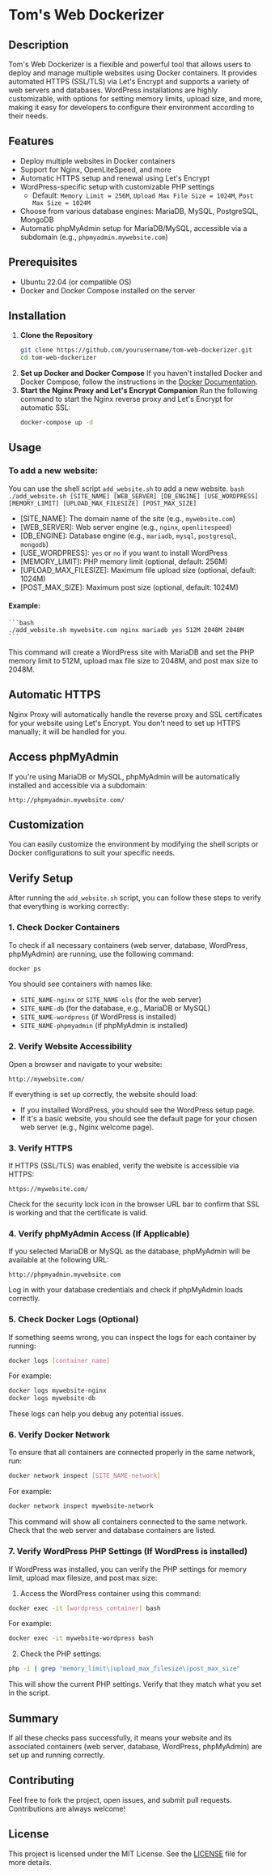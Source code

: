 # Tom's Web Dockerizer

## Description
Tom's Web Dockerizer is a flexible and powerful tool that allows users to deploy and manage multiple websites using Docker containers. It provides automated HTTPS (SSL/TLS) via Let's Encrypt and supports a variety of web servers and databases. WordPress installations are highly customizable, with options for setting memory limits, upload size, and more, making it easy for developers to configure their environment according to their needs.

## Features
- Deploy multiple websites in Docker containers
- Support for Nginx, OpenLiteSpeed, and more
- Automatic HTTPS setup and renewal using Let's Encrypt
- WordPress-specific setup with customizable PHP settings
  - Default: `Memory Limit = 256M`, `Upload Max File Size = 1024M`, `Post Max Size = 1024M`
- Choose from various database engines: MariaDB, MySQL, PostgreSQL, MongoDB
- Automatic phpMyAdmin setup for MariaDB/MySQL, accessible via a subdomain (e.g., `phpmyadmin.mywebsite.com`)

## Prerequisites
- Ubuntu 22.04 (or compatible OS)
- Docker and Docker Compose installed on the server

## Installation

1. **Clone the Repository**
   ```bash
   git clone https://github.com/yourusername/tom-web-dockerizer.git
   cd tom-web-dockerizer
   ```
2. **Set up Docker and Docker Compose** If you haven't installed Docker and Docker Compose, follow the instructions in the [Docker Documentation](https://docs.docker.com/).
3. **Start the Nginx Proxy and Let's Encrypt Companion** Run the following command to start the Nginx reverse proxy and Let's Encrypt for automatic SSL:
    ```bash
    docker-compose up -d
    ```
## Usage
### To add a new website:
You can use the shell script `add_website.sh` to add a new website.
    ```bash
    ./add_website.sh [SITE_NAME] [WEB_SERVER] [DB_ENGINE] [USE_WORDPRESS] [MEMORY_LIMIT] [UPLOAD_MAX_FILESIZE] [POST_MAX_SIZE]
    ```
- [SITE_NAME]: The domain name of the site (e.g., `mywebsite.com`)
- [WEB_SERVER]: Web server engine (e.g., `nginx`, `openlitespeed`)
- [DB_ENGINE]: Database engine (e.g., `mariadb`, `mysql`, `postgresql`, `mongodb`)
- [USE_WORDPRESS]: `yes` or `no` if you want to install WordPress
- [MEMORY_LIMIT]: PHP memory limit (optional, default: 256M)
- [UPLOAD_MAX_FILESIZE]: Maximum file upload size (optional, default: 1024M)
- [POST_MAX_SIZE]: Maximum post size (optional, default: 1024M)

#### Example:

    ```bash
    ./add_website.sh mywebsite.com nginx mariadb yes 512M 2048M 2048M
    ```

This command will create a WordPress site with MariaDB and set the PHP memory limit to 512M, upload max file size to 2048M, and post max size to 2048M.

## Automatic HTTPS
Nginx Proxy will automatically handle the reverse proxy and SSL certificates for your website using Let's Encrypt. You don't need to set up HTTPS manually; it will be handled for you.

## Access phpMyAdmin
If you're using MariaDB or MySQL, phpMyAdmin will be automatically installed and accessible via a subdomain:

```
http://phpmyadmin.mywebsite.com/
```

## Customization
You can easily customize the environment by modifying the shell scripts or Docker configurations to suit your specific needs.

## Verify Setup
After running the `add_website.sh` script, you can follow these steps to verify that everything is working correctly:

### 1. Check Docker Containers
To check if all necessary containers (web server, database, WordPress, phpMyAdmin) are running, use the following command:

```bash
docker ps
```

You should see containers with names like:
- `SITE_NAME-nginx` or `SITE_NAME-ols` (for the web server)
- `SITE_NAME-db` (for the database, e.g., MariaDB or MySQL)
- `SITE_NAME-wordpress` (if WordPress is installed)
- `SITE_NAME-phpmyadmin` (if phpMyAdmin is installed)

### 2. Verify Website Accessibility
Open a browser and navigate to your website:

```
http://mywebsite.com/
```

If everything is set up correctly, the website should load:
- If you installed WordPress, you should see the WordPress setup page.
- If it's a basic website, you should see the default page for your chosen web server (e.g., Nginx welcome page).

### 3. Verify HTTPS
If HTTPS (SSL/TLS) was enabled, verify the website is accessible via HTTPS:

```
https://mywebsite.com/
```

Check for the security lock icon in the browser URL bar to confirm that SSL is working and that the certificate is valid.

### 4. Verify phpMyAdmin Access (If Applicable)
If you selected MariaDB or MySQL as the database, phpMyAdmin will be available at the following URL:

```
http://phpmyadmin.mywebsite.com
```

Log in with your database credentials and check if phpMyAdmin loads correctly.

### 5. Check Docker Logs (Optional)
If something seems wrong, you can inspect the logs for each container by running:

```bash
docker logs [container_name]
```

For example:

```bash
docker logs mywebsite-nginx
docker logs mywebsite-db
```

These logs can help you debug any potential issues.

### 6. Verify Docker Network
To ensure that all containers are connected properly in the same network, run:

```bash
docker network inspect [SITE_NAME-network]
```

For example:

```bash
docker network inspect mywebsite-network
```

This command will show all containers connected to the same network. Check that the web server and database containers are listed.

### 7. Verify WordPress PHP Settings (If WordPress is installed)
If WordPress was installed, you can verify the PHP settings for memory limit, upload max filesize, and post max size:

1. Access the WordPress container using this command:

```bash
docker exec -it [wordpress_container] bash
```

For example:

```bash
docker exec -it mywebsite-wordpress bash
```

2. Check the PHP settings:

```bash
php -i | grep "memory_limit\|upload_max_filesize\|post_max_size"
```

This will show the current PHP settings. Verify that they match what you set in the script.

## Summary
If all these checks pass successfully, it means your website and its associated containers (web server, database, WordPress, phpMyAdmin) are set up and running correctly.

## Contributing
Feel free to fork the project, open issues, and submit pull requests. Contributions are always welcome!

## License
This project is licensed under the MIT License. See the [LICENSE](LICENSE) file for more details.
